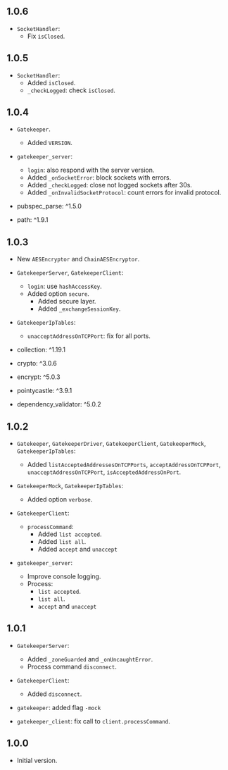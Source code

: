 ## 1.0.6

- `SocketHandler`:
  - Fix `isClosed`.

## 1.0.5

- `SocketHandler`:
  - Added `isClosed`.
  - `_checkLogged`: check `isClosed`.

## 1.0.4

- `Gatekeeper`.
  - Added `VERSION`.

- `gatekeeper_server`:
  - `login`: also respond with the server version.
  - Added `_onSocketError`: block sockets with errors.
  - Added `_checkLogged`: close not logged sockets after 30s.
  - Added `_onInvalidSocketProtocol`: count errors for invalid protocol.

- pubspec_parse: ^1.5.0
- path: ^1.9.1

## 1.0.3

- New `AESEncryptor` and `ChainAESEncryptor`.

- `GatekeeperServer`, `GatekeeperClient`:
  - `login`: use `hashAccessKey`.
  - Added option `secure`.
    - Added secure layer.
    - Added `_exchangeSessionKey`.

- `GatekeeperIpTables`:
  - `unacceptAddressOnTCPPort`: fix for all ports.

- collection: ^1.19.1
- crypto: ^3.0.6
- encrypt: ^5.0.3
- pointycastle: ^3.9.1

- dependency_validator: ^5.0.2

## 1.0.2

- `Gatekeeper`, `GatekeeperDriver`, `GatekeeperClient`, `GatekeeperMock`, `GatekeeperIpTables`:
  - Added `listAcceptedAddressesOnTCPPorts`, `acceptAddressOnTCPPort`, `unacceptAddressOnTCPPort`, `isAcceptedAddressOnPort`.

- `GatekeeperMock`, `GatekeeperIpTables`:
  - Added option `verbose`.

- `GatekeeperClient`:
  - `processCommand`:
    - Added `list accepted`.
    - Added `list all`.
    - Added `accept` and `unaccept`

- `gatekeeper_server`:
  - Improve console logging.
  - Process:
    - `list accepted`.
    - `list all`.
    - `accept` and `unaccept`

## 1.0.1

- `GatekeeperServer`:
  - Added `_zoneGuarded` and `_onUncaughtError`.
  - Process command `disconnect`.

- `GatekeeperClient`:
  - Added `disconnect`.

- `gatekeeper`: added flag `-mock`
- `gatekeeper_client`: fix call to `client.processCommand`.

## 1.0.0

- Initial version.
